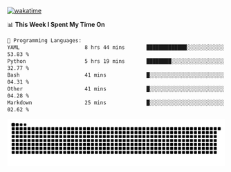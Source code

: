 [![wakatime](https://wakatime.com/badge/user/384f91c6-4eee-411f-8f3b-1b691f58a544.svg)](https://wakatime.com/@384f91c6-4eee-411f-8f3b-1b691f58a544)

<!--START_SECTION:waka-->
📊 **This Week I Spent My Time On** 

```text
💬 Programming Languages: 
YAML                     8 hrs 44 mins       █████████████░░░░░░░░░░░░   53.83 % 
Python                   5 hrs 19 mins       ████████░░░░░░░░░░░░░░░░░   32.77 % 
Bash                     41 mins             █░░░░░░░░░░░░░░░░░░░░░░░░   04.31 % 
Other                    41 mins             █░░░░░░░░░░░░░░░░░░░░░░░░   04.28 % 
Markdown                 25 mins             █░░░░░░░░░░░░░░░░░░░░░░░░   02.62 % 
```


<!--END_SECTION:waka-->

<picture>
  <source media="(prefers-color-scheme: dark)" srcset="https://raw.githubusercontent.com/fuwx295/fuwx295/output/github-contribution-grid-snake-dark.svg">
  <source media="(prefers-color-scheme: light)" srcset="https://raw.githubusercontent.com/fuwx295/fuwx295/output/github-contribution-grid-snake.svg">
  <img alt="github contribution grid snake animation" src="https://raw.githubusercontent.com/fuwx295/fuwx295/output/github-contribution-grid-snake.svg">
</picture>
